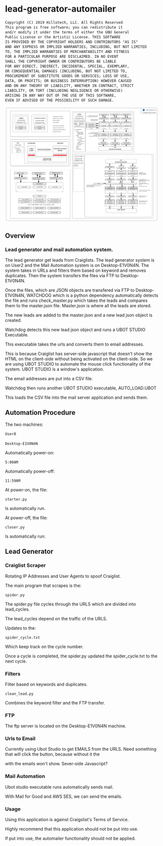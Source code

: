 
# lead-generator-automailer

    Copyright (C) 2019 Hillotech, LLC. All Rights Reserved
    This program is free software; you can redistribute it 
    and/r modify it under the terms of either the GNU General 
    Public License or the Artistic License. THIS SOFTWARE 
    IS PROVIDED BY THE COPYRIGHT HOLDERS AND CONTRIBUTORS "AS IS"
    AND ANY EXPRESS OR IMPLIED WARRANTIES, INCLUDING, BUT NOT LIMITED 
    TO, THE IMPLIED WARRANTIES OF MERCHANTABILITY AND FITNESS 
    FOR A PARTICULAR PURPOSE ARE DISCLAIMED. IN NO EVENT 
    SHALL THE COPYRIGHT OWNER OR CONTRIBUTORS BE LIABLE 
    FOR ANY DIRECT, INDIRECT, INCIDENTAL, SPECIAL, EXEMPLARY, 
    OR CONSEQUENTIAL DAMAGES (INCLUDING, BUT NOT LIMITED TO, 
    PROCUREMENT OF SUBSTITUTE GOODS OR SERVICES; LOSS OF USE, 
    DATA, OR PROFITS; OR BUSINESS INTERRUPTION) HOWEVER CAUSED 
    AND ON ANY THEORY OF LIABILITY, WHETHER IN CONTRACT, STRICT 
    LIABILITY, OR TORT (INCLUDING NEGLIGENCE OR OTHERWISE) 
    ARISING IN ANY WAY OUT OF THE USE OF THIS SOFTWARE, 
    EVEN IF ADVISED OF THE POSSIBILITY OF SUCH DAMAGE.

![overview](overview.png)

## Overview

### Lead generator and mail automation system.

The lead generator get leads from Craiglists. The lead generator system is on User2 and the Mail Automation system is on Desktop-E1V0N4N. The system takes in URLs and filters them based on keyword and removes duplicates. Then the system transfers the files via FTP to Desktop-E1V0N4N. 

Once the files, which are JSON objects are transfered via FTP to Desktop-E1V0N4N, WATCHDOG which is a python dependency automatically detects the file and runs check_master.py which takes the leads and compares them to the master.json file. Master.json is where all the leads are stored.

The new leads are added to the master.json and a new lead json object is created.

Watchdog detects this new lead json object and runs a UBOT STUDIO Executable. 

This executable takes the urls and converts them to email addresses.

This is because Craiglist has server-side javascript that doesn't show the HTML on the client-side without being activated on the client-side. So we are using UBOT STUDIO to automate the mouse click functionality of the system. UBOT STUDIO is a window's application. 

The email addresses are put into a CSV file.

Watchdog then runs another UBOT STUDIO executable, AUTO_LOAD.UBOT

This loads the CSV file into the mail server application and sends them.

## Automation Procedure

The two machines:

    User0

    Desktop-E1V0N4N

Automatically power-on:

    5:00AM

Automatically power-off:

    11:59AM

At power-on, the file:

    starter.py

Is automatically run.

At power-off, the file:

    closer.py

Is automatically run:

## Lead Generator

### Craiglist Scraper

Rotating IP Addresses and User Agents to spoof Craiglist. 

The main program that scrapes is the:

    spider.py

The spider.py file cycles through the URLS which are divided into lead_cycles.

The lead_cycles depend on the traffic of the URLS.

Updates to the:

    spider_cycle.txt

Which keep track on the cycle number.

Once a cycle is completed, the spider.py updated the spider_cycle.txt to the next cycle.

### Filters

Filter based on keywords and duplicates.

    clean_lead.py

Combines the keyword filter and the FTP transfer.

### FTP

The ftp server is located on the Desktop-E1V0N4N machine.

### Urls to Email

Currently using Ubot Studio to get EMAILS from the URLS. 
Need something that will click the button, because without it the <div></div> with the emails won't show. 
Sever-side Javascript?

### Mail Automation

Ubot studio executable runs automatically sends mail.

With Mail for Good and AWS SES, we can send the emails.

### Usage 

Using this application is against Craigslist's Terms of Service. 

Highly recommend that this application should not be put into use. 

If put into use, the automailer functionality should not be applied.